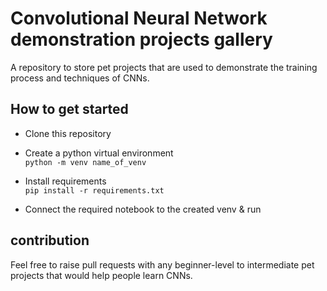 # Convolutional Neural Network demonstration projects gallery
A repository to store pet projects that are used to demonstrate the training process and techniques of CNNs.
## How to get started

- Clone this repository

-  Create a python virtual environment </br>
`
python -m venv name_of_venv
`

-  Install requirements </br>
`
pip install -r requirements.txt
`

- Connect the required notebook to the created venv & run

## contribution

Feel free to raise pull requests with any beginner-level to intermediate pet projects that would help people learn CNNs.